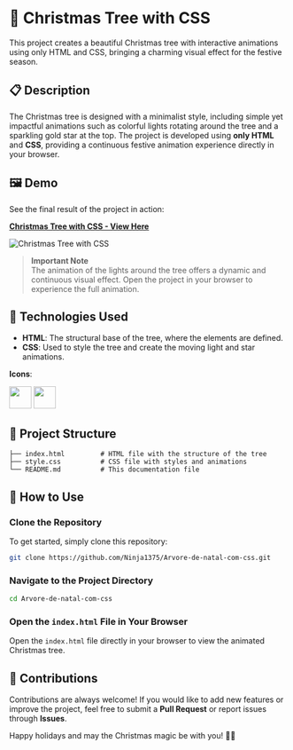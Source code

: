 # 🎄 Christmas Tree with CSS

This project creates a beautiful Christmas tree with interactive animations using only HTML and CSS, bringing a charming visual effect for the festive season.

## 📋 Description

The Christmas tree is designed with a minimalist style, including simple yet impactful animations such as colorful lights rotating around the tree and a sparkling gold star at the top. The project is developed using **only HTML** and **CSS**, providing a continuous festive animation experience directly in your browser.

## 🖼️ Demo

See the final result of the project in action:

**[Christmas Tree with CSS - View Here](https://ninja1375.github.io/Arvore-de-natal-com-css/)**

![Christmas Tree with CSS](https://github.com/user-attachments/assets/cf2f044a-e16d-4101-aa98-8740ae386ccc)

> **Important Note**  
> The animation of the lights around the tree offers a dynamic and continuous visual effect. Open the project in your browser to experience the full animation.

## 🚀 Technologies Used

- **HTML**: The structural base of the tree, where the elements are defined.
- **CSS**: Used to style the tree and create the moving light and star animations.

**Icons**:

<a href="https://programartudo.blogspot.com/2024/11/html-tudo-o-que-precisa-para-comecar.html" target="_blank"><img loading="lazy" src="https://cdn.jsdelivr.net/gh/devicons/devicon/icons/html5/html5-original.svg" width="40" height="40"/></a> 
<a href="https://programartudo.blogspot.com/2024/11/css-como-dar-estilo-ao-teu-website.html" target="_blank"><img loading="lazy" src="https://cdn.jsdelivr.net/gh/devicons/devicon/icons/css3/css3-original.svg" width="40" height="40"/></a>

## 📂 Project Structure

```plaintext
├── index.html         # HTML file with the structure of the tree
├── style.css          # CSS file with styles and animations
└── README.md          # This documentation file
```

## 🔧 How to Use

### Clone the Repository

To get started, simply clone this repository:

```bash
git clone https://github.com/Ninja1375/Arvore-de-natal-com-css.git
```

### Navigate to the Project Directory

```bash
cd Arvore-de-natal-com-css
```

### Open the `index.html` File in Your Browser

Open the `index.html` file directly in your browser to view the animated Christmas tree.

## 🎅 Contributions

Contributions are always welcome! If you would like to add new features or improve the project, feel free to submit a **Pull Request** or report issues through **Issues**.

Happy holidays and may the Christmas magic be with you! 🎄✨
